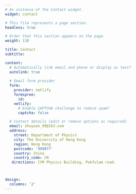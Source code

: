 ```yaml
---
# An instance of the Contact widget.
widget: contact

# This file represents a page section.
headless: true

# Order that this section appears on the page.
weight: 130

title: Contact
subtitle:

content:
  # Automatically link email and phone or display as text?
  autolink: true
  
  # Email form provider
  form:
    provider: netlify
    formspree:
      id:
    netlify:
      # Enable CAPTCHA challenge to reduce spam?
      captcha: false

  # Contact details (edit or remove options as required)
  email: zhuyuan_99@163.com
  address:
    street: Department of Physics
    city: The University of Hong Kong
    region: Hong Kong
    postcode: '999077'
    country: China
    country_code: CN
   directions: CYM Physics Building, Pokfulam road.



design:
  columns: '2'
---
```

